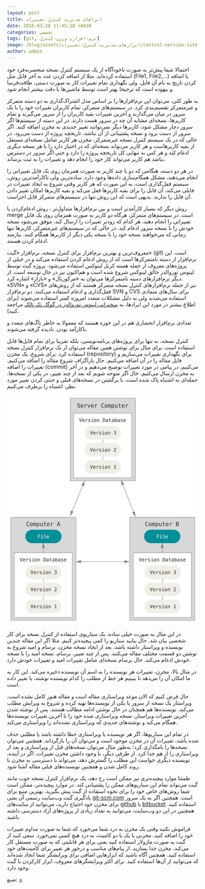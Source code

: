 ```yaml
---
layout: post
title: ابزاهای مدیریت کنترل تغییرات
date: 2016-03-28 11:45:18 +0430
categories: تخصصی
tags: [git, نرم-افزار, ورژن-کنترل]
image: /blog/assets/ابزارهای-مدیریت-کنترل-تغییرات/control-version-site.png
author: admin
---
```


احتمالا شما پیش‌تر به صورت ناخودآگاه از یک سیستم کنترل نسخه منحصربه‌فرد خود استفاده کرده‌اید.
مثلا از اضافه کردن عدد به آخر فایل مثل (File1, File2,…) یا اضافه کردن تاریخ به نام آن فایل.
ولی نگهداری تمام تغییرات کار به صورت دستی، طاقت‌فرسا و بیهوده است که ترجیحا بهتر است توسط ماشین‌ها با دقت بیشتر انجام شود.

به طور کلی، می‌توان این نرم‌افزار‌ها را بر اساس مدل اشتراک‌‌گذاری به دو دسته متمرکز و غیرمتمرکز تقسیم‌‌بندی کرد.
در سیستم‌های متمرکز، تمام کاربران تغییرات خود را با یک سرور در میان می‌گذارند و آخرین تغییرات بقیه کاربران را از سرور می‌گیرند و تمام کاربر‌ها، نسخه‌ای مشابه آن چه در سرور هست دارند.
در این دسته از سیستم‌ها اگر سرور دچار مشکل شود، کاربرها دیگر نمی‌‌توانند تغییر جدیدی به مخزن اضافه کنند.
اگر سرور از دست برود و نسخه پشتیبانی از آن نباشد، تاریخچه پروژه از دست می‌رود.
در حالی که در یک سیستم کنترل نسخه غیرمتمرکز، مخزن هر کاربر شامل نسخه‌ای مستقل از بقیه کاربرهاست و هر کاربر می‌تواند نسخه‌ای که در اختیار دارد را با هر نسخه دیگری ادغام کند و هر کس به تنهایی کل تاریخچه پروژه را دارد و حتی اگر سرور در دسترس نباشد هم کاربر می‌تواند کار خود را انجام دهد و تغییرات را به ثبت برساند.

در هر دو دسته‌، هنگامی که دو یا چند کاربر به صورت همزمان روی یک فایل تغییراتی را انجام می‌دهند، مشکل همگام‌‌سازی داده‌ها وجود دارد.
ساده‌‌‌ترین ولی ناکارآمد‌‌ترین روش، سیستم قفل‌‌گذاری است، به این صورت که هر کاربر وقتی شروع به ایجاد تغییرات در فایلی می‌کند، آن فایل را برای بقیه کاربرها قفل می‌کند و بقیه کاربرها امکان تغییر دادن آن فایل را ندارند.
بدیهی است که این روش تنها در سیستم‌های متمرکز قابل اجراست.

روش دیگر که بسیار کارآمدتر است و بین نرم‌افزار‌ها متداول‌تر ، روش ادغام‌کردن یا merge است.
در سیستم‌های متمرکز، هرگاه دو کاربر به صورت همزمان روی یک فایل تغییراتی را انجام دهند، هر کدام که زودتر تغییرات را ارسال کند، موفق می‌شود نسخه خودش را با نسخه سرور ادغام کند.
در حالی که در سیستم‌های غیرمتمرکز، کاربرها تنها زمانی که می‌خواهند نسخه خود را با نسخه یکی دیگر از کاربرها همگام کنند، نیازمند ادغام کردن هستند.

معروف‌‌‌ترین و بهترین نرم‌افزار برای کنترل نسخه، نرم‌افزار «گیت» (git) است.
این نرم‌افزار از دسته نامتمرکزها است که از روش ادغام کردن استفاده می‌کند و در خیلی از پروژه‌های معروف از جمله هسته کرنل لینوکس استفاده می‌شود.
پروژه گیت توسط لینوس توروالدز خالق لینوکس شروع شده است و هم‌اکنون نیز در حال توسعه است.
از دیگر نرم‌افزارهای دسته نامتمرکزها می‌توان به «مرکوریال» و «بازار» اشاره کرد. «SVN» و «CVS» نیز از جمله نرم‌افزارهای کنترل نسخه متمرکز هستند که از روش‌های قفل‌‌گذاری و ادغام استفاده می‌کنند.
دو نرم‌افزار SVN و CVS برای سال‌های متمادی استفاده می‌شدند ولی به دلیل مشکلات متعدد امروزه کمتر استفاده می‌شوند (برای اطلاع بیشتر در مورد این ایرادها، به
[سخنرانی لینوس توروالدز در گوگل تک تالک](https://www.youtube.com/watch?v=4XpnKHJAok8)
مراجعه کنید).

تعدادی نرم‌افزار انحصاری هم در این حوزه هستند که معمولا به خاطر باگ‌های متعدد و ناکارآمد بودن، نادیده گرفته می‌شوند.

کنترل نسخه، نه تنها برای پروژه‌های برنامه‌‌نویسی، بلکه تقریبا برای تمام فایل‌ها قابل استفاده است.
برای مثال برای نوشتن همین مقاله می‌توان از یک نرم‌افزار کنترل نسخه استفاده کرد.
برای شروع، یک مخزن (repository) برای نگهداری تغییرات می‌‌سازیم و فایل مقاله را در آن اضافه می‌کنیم.
حال پاراگراف شروع مقاله را اضافه می‌کنیم.
تغییرات را اضافه (commit) می‌کنیم، در پیامی در مورد تغییرات توضیح می‌‌دهیم و در آخر به مخزن ارسال می‌کنیم.
حال اگر متوجه شویم که بعد از چند تغییر، در یکی از نسخه‌‌ها، جمله‌ای به اشتباه پاک شده است، با برگشتن در نسخه‌های قبلی و خنثی کردن تغییر مورد نظر، اشتباه را برطرف می‌کنیم.

[![title](/blog/assets/ابزارهای-مدیریت-کنترل-تغییرات/bersam-2.png "title")](/blog/assets/ابزارهای-مدیریت-کنترل-تغییرات/bersam-2.png "title")

در این مثال به صورت خیلی ساده، یک سناریوی استفاده از کنترل نسخه برای کار شخصی بیان شد.
حال بیایید سناریو را کمی پیچیده‌تر کنیم.
مثلا اگر این مقاله چندین نویسنده و ویراستار داشته باشد، بعد از ایجاد نسخه مخزن، برسام و امید شروع به نوشتن دو قسمت مختلف مقاله می‌کنند.
پس از چند تغییر، برسام، نسخه امید را با نسخه خودش ادغام می‌کند.
حال برسام نسخه‌ای شامل تغییرات امید و تغییرات خودش دارد.

در مثال بالا، مخزن، تغییرات هر نویسنده را به اسم آن نویسنده ذخیره می‌کند.
این کار به ما امکان آن را می‌دهد تا ببینیم هر خط از مطلب را کدام نویسنده نوشته، یا تغییر داده است.

حال فرض کنیم که الان موعد ویراستاری مقاله است و مقاله هنوز کامل نشده است.
ویراستار یک نسخه از سرور یا یکی از نویسنده‌ها تهیه کرده و شروع به ویرایش مطلب می‌کند.
نویسنده‌ها هم همچنان در حال نوشتن ادامه مطالب هستند.
پس از نوشته شدن آخرین تغییرات ویراستار، نسخه ویراستاری شده خود را با آخرین تغییرات نویسنده‌ها همگام می‌کند و نوشته‌های جدیدی که ویراستاری نشده‌اند را ویراستاری می‌کند.

در تمام این سناریو‌ها، اگر هر نویسنده یا ویراستاری خطا داشته باشد یا مطلبی حذف شده باشد، تغییرات آن در مخزن موجود است و می‌توان آن را بازگرداند.
همچنین می‌توان نسخه‌ها را نامگذاری کرد؛
به‌طور مثال می‌توان نسخه‌های قبل از ویراستاری و بعد از ویراستاری را از هم جدا کرد.
از طرفی دیگر، با وجود داشتن مخزن تغییرات، اگر در آینده، نویسنده دیگری خواست این مطلب را گسترش دهد، می‌تواند با دسترسی به مخزن با روند کامل شدن و همچنین نویسنده‌های قبلی مقاله آشنا شود.

طمئنا موارد پیچیده‌‌تری نیز ممکن است رخ دهد، یک نرم‌افزار کنترل نسخه خوب مانند گیت می‌تواند تمام این سناریوهای ممکن را پشتیبانی کند.
در موارد پیچیده‌تر، ممکن است شما روش‌های خاص خود را برای نحوه استفاده از گیت پیش بگیرید.
بهترین منبع برای یادگیری گیت وب‌سایت رسمی آن یعنی
[git-scm.com](https://git-scm.com "git-scm")
است.
همچنین اگر به یک سرور برای مخزن خود احتیاج دارید، می‌توانید از سایت‌های
[github](https://github.com "github")
یا
[bitbucket](https://bitbucket.org "bitbucket")
استفاده کنید.
همچنین در این دو وب‌سایت، می‌توانید به تعداد زیادی از پروژه‌های آزاد دسترسی داشته باشید.

فراموش نکنید وقتی یک مخزن به درد شما می‌خورد که شما به صورت مداوم تغییرات خود را اضافه کنید.
مخزنی با یک یا دو کامیت، به درد هیچ کسی نمی‌‌خورد.
سعی کنید از گیت به صورت ماژولار استفاده کنید یعنی برای هر قابلیتی که به صورت مستقل کار می‌کند، مخزن جدا بسازید.
از پیام‌های مناسب و درخور هر تغییر برای کامیت‌های خود استفاده کنید.
همچنین آگاه باشید که ابزارهایی اضافی برای ویرایشگر شما ایجاد شده‌اند که می‌توانید از آن‌ها استفاده کنید.
برای اکثر ویرایشگرهای معروف، ابزار کارکردن با گیت وجود دارد.

منبع:
[+](http://slmd.ir/ba "مجله سلام دنیا")
